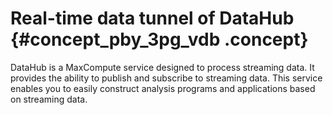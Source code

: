 # Real-time data tunnel of DataHub {#concept_pby_3pg_vdb .concept}

DataHub is a MaxCompute service designed to process streaming data. It provides the ability to publish and subscribe to streaming data. This service enables you to easily construct analysis programs and applications based on streaming data.

